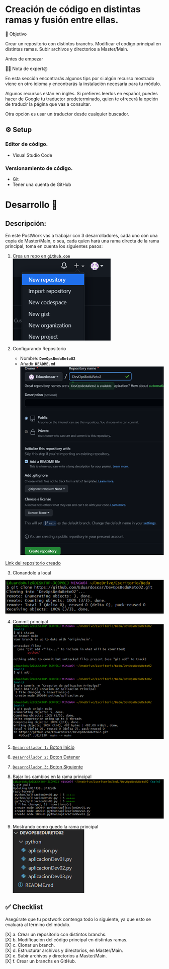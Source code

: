 # Creación de código en distintas ramas y fusión entre ellas. #

🎯 Objetivo

Crear un repositorio con distintos branchs.
Modificar el código principal en distintas ramas.
Subir archivos y directorios a Master/Main.

Antes de empezar

🧑‍💻 Nota de expert@ 

En esta sección encontrarás algunos tips por si algún recurso mostrado viene en otro idioma y encontrarás la instalación necesaria para tu módulo.

Algunos recursos están en inglés. Si prefieres leerlos en español, puedes hacer de Google tu traductor predeterminado, quien te ofrecerá la opción de traducir la página que vas a consultar. 

Otra opción es usar un traductor desde cualquier buscador.  

## ⚙️ Setup ##

### Editor de código. ###

* Visual Studio Code 

### Versionamiento de código. ###
* Git 
* Tener una cuenta de GitHub


# Desarrollo 🚀

## Descripción: ##
En este PostWork vas a trabajar con 3 desarrolladores, cada uno con una copia de Master/Main, o sea, cada quien hará una rama directa de la rama principal, toma en cuenta los siguientes pasos:


1. Crea un repo en **`github.com`**  
![Alt text](https://raw.githubusercontent.com/Eduardoscar/HSBC-BEDU/main/Postwork_Sesion_5/assets/Creando_Nuevo_repo.png?raw=true)

2. Configurando Repositorio
   - Nombre: **`DevOpsBeduReto02`**
   - Añadir  **`README.md`**  
![Alt text](https://raw.githubusercontent.com/Eduardoscar/HSBC-BEDU/main/Postwork_Sesion_5/assets/Configurando_repo.png?raw=true)

[Link del repositorio creado](https://github.com/Eduardoscar/DevOpsBeduReto02)

3. Clonandolo a local  

![Alt text](https://raw.githubusercontent.com/Eduardoscar/HSBC-BEDU/main/Postwork_Sesion_5/assets/clonando_repositorio.png?raw=true)

4. Commit principal   
![Alt text](https://raw.githubusercontent.com/Eduardoscar/HSBC-BEDU/main/Postwork_Sesion_5/assets/commit_principal.png?raw=true)

5. [`Desarrollador 1:` Boton Inicio](./Desarrollador_1.md)

6. [`Desarrollador 2:` Boton Detener](./Desarrollador_2.md)

7. [`Desarrollador 3:` Boton Siguiente](./Desarrollador_3.md)

8. Bajar los cambios en la rama principal  
![Alt text](https://raw.githubusercontent.com/Eduardoscar/HSBC-BEDU/main/Postwork_Sesion_5/assets/Bajar_cambio_finales.png?raw=true)

9. Mostrando como quedo la rama principal  
![Alt text](https://raw.githubusercontent.com/Eduardoscar/HSBC-BEDU/main/Postwork_Sesion_5/assets/Final.png?raw=true)

## ✅ Checklist
Asegúrate que tu postwork contenga todo lo siguiente, ya que esto se evaluará al término del módulo.

[X] a. Crear un repositorio con distintos branchs.  
[X] b. Modificación del código principal en distintas ramas.  
[X] c. Clonar un branch.  
[X] d. Estructurar archivos y directorios, en Master/Main.  
[X] e. Subir archivos y directorios a Master/Main.  
[X] f. Crear un branchs en GitHub.